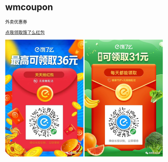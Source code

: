 # wmcoupon
外卖优惠券

[点我领取饿了么红包](https://m.tb.cn/h.VFVkRrA)

<img src="./ele1.jpg" width="250">
<img src="./ele2.jpg" width="250">
